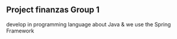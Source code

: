 ## Project finanzas Group 1

develop in programming language about Java & we use the Spring Framework
